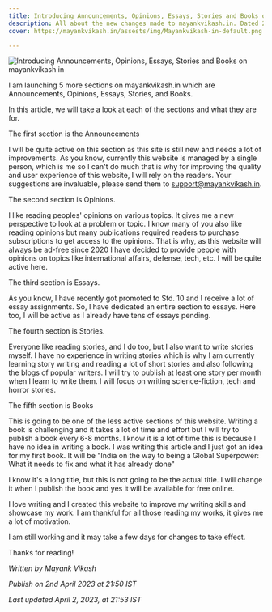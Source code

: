```yaml
---
title: Introducing Announcements, Opinions, Essays, Stories and Books on mayankvikash.in
description: All about the new changes made to mayankvikash.in. Dated 2nd April 2023
cover: https://mayankvikash.in/assests/img/Mayankvikash-in-default.png

---
```

![Introducing Announcements, Opinions, Essays, Stories and Books on mayankvikash.in
](https://mayankvikash.in/assests/img/Mayankvikash-in-default.png)

I am launching 5 more sections on mayankvikash.in which are Announcements, Opinions, Essays, Stories, and Books.

In this article, we will take a look at each of the sections and what they are for. 

The first section is the Announcements

  I will be quite active on this section as this site is still new and needs a lot of improvements. As you know, currently this website is managed by a single person, which is me so I can't do much that is why for improving the quality and user experience of this website, I will rely on the readers. Your suggestions are invaluable, please send them to support@mayankvikash.in.

The second section is Opinions. 

I like reading peoples' opinions on various topics. It gives me a new perspective to look at a problem or topic. I know many of you also like reading opinions but many publications required readers to purchase subscriptions to get access to the opinions. That is why, as this website will always be ad-free since 2020 I have decided to provide people with opinions on topics like international affairs, defense, tech, etc. I will be quite active here.

The third section is Essays.

As you know, I have recently got promoted to Std. 10 and I receive a lot of essay assignments. So, I have dedicated an entire section to essays. Here too, I will be active as I already have tens of essays pending.

The fourth section is Stories. 

Everyone like reading stories, and I do too, but I also want to write stories myself. I have no experience in writing stories which is why I am currently learning story writing and reading a lot of short stories and also following the blogs of popular writers. I will try to publish at least one story per month when I learn to write them. I will focus on writing science-fiction, tech and horror stories.

The fifth section is Books

This is going to be one of the less active sections of this website. Writing a book is challenging and it takes a lot of time and effort but I will try to publish a book every 6-8 months. I know it is a lot of time this is because I have no idea in writing a book. I was writing this article and I just got an idea for my first book. It will be "India on the way to being a Global Superpower: What it needs to fix and what it has already done"

I know it's a long title, but this is not going to be the actual title. I will change it when I publish the book and yes it will be available for free online.

I love writing and I created this website to improve my writing skills and showcase my work. I am thankful for all those reading my works, it gives me a lot of motivation. 

I am still working and it may take a few days for changes to take effect.

Thanks for reading!

*Written by Mayank Vikash*

*Publish on 2nd April 2023 at 21:50 IST*

*Last updated April 2, 2023, at 21:53 IST*
